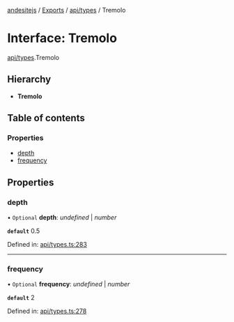 [andesitejs](../../README.md) / [Exports](../../modules.md) / [api/types](../../modules/api_types.md) / Tremolo

# Interface: Tremolo

[api/types](../../modules/api_types.md).Tremolo

## Hierarchy

* **Tremolo**

## Table of contents

### Properties

- [depth](types.tremolo.md#depth)
- [frequency](types.tremolo.md#frequency)

## Properties

### depth

• `Optional` **depth**: *undefined* \| *number*

**`default`** 0.5

Defined in: [api/types.ts:283](https://github.com/Lavaclient/andesite/blob/7241e28/src/api/types.ts#L283)

___

### frequency

• `Optional` **frequency**: *undefined* \| *number*

**`default`** 2

Defined in: [api/types.ts:278](https://github.com/Lavaclient/andesite/blob/7241e28/src/api/types.ts#L278)
